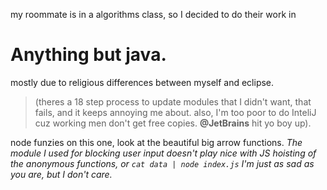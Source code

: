 my roommate is in a algorithms class, so I decided to do their work in
# Anything but java.

mostly due to religious differences between myself and eclipse.

> (theres a 18 step process to update modules that I didn't want, that fails, and it keeps annoying me about. also, I'm too poor to do InteliJ cuz working men don't get free copies. **@JetBrains** hit yo boy up).

node funzies on this one, look at the beautiful big arrow functions. *The module I used for blocking user input doesn't play nice with JS hoisting of the anonymous functions, or `cat data | node index.js` I'm just as sad as you are, but I don't care.*
